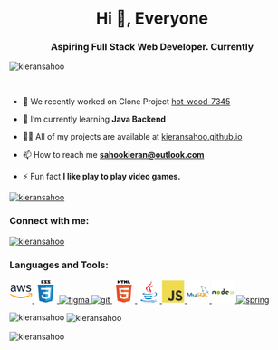 <h1 align="center">Hi 👋, Everyone</h1>
<h3 align="center">Aspiring Full Stack Web Developer. Currently</h3>

<p align="left"> <img src="https://komarev.com/ghpvc/?username=kieransahoo&label=Profile%20views&color=0e75b6&style=flat" alt="kieransahoo" /> </p>


<p align="left"> <a href="https://twitter.com/" target="blank"><img src="https://img.shields.io/twitter/follow/?logo=twitter&style=for-the-badge" alt="" /></a> </p>

- 🔭 We recently worked on Clone Project [hot-wood-7345](https://ndtv-hot-wood-7345.netlify.app/)

- 🌱 I’m currently learning **Java Backend**

- 👨‍💻 All of my projects are available at [kieransahoo.github.io](kieransahoo.github.io)

- 📫 How to reach me **sahookieran@outlook.com**

- ⚡ Fun fact **I like play to play video games.**

<p align="left"> <a href="https://github.com/ryo-ma/github-profile-trophy"><img src="https://github-profile-trophy.vercel.app/?username=kieransahoo" alt="kieransahoo" /></a> </p>

<h3 align="left">Connect with me:</h3>
<p align="left">
<a href="https://linkedin.com/in/kieransahoo" target="blank"><img align="center" src="https://raw.githubusercontent.com/rahuldkjain/github-profile-readme-generator/master/src/images/icons/Social/linked-in-alt.svg" alt="kieransahoo" height="30" width="40" /></a>
</p>

<h3 align="left">Languages and Tools:</h3>
<p align="left"> <a href="https://aws.amazon.com" target="_blank" rel="noreferrer"> <img src="https://raw.githubusercontent.com/devicons/devicon/master/icons/amazonwebservices/amazonwebservices-original-wordmark.svg" alt="aws" width="40" height="40"/> </a> <a href="https://www.w3schools.com/css/" target="_blank" rel="noreferrer"> <img src="https://raw.githubusercontent.com/devicons/devicon/master/icons/css3/css3-original-wordmark.svg" alt="css3" width="40" height="40"/> </a> <a href="https://www.figma.com/" target="_blank" rel="noreferrer"> <img src="https://www.vectorlogo.zone/logos/figma/figma-icon.svg" alt="figma" width="40" height="40"/> </a> <a href="https://git-scm.com/" target="_blank" rel="noreferrer"> <img src="https://www.vectorlogo.zone/logos/git-scm/git-scm-icon.svg" alt="git" width="40" height="40"/> </a> <a href="https://www.w3.org/html/" target="_blank" rel="noreferrer"> <img src="https://raw.githubusercontent.com/devicons/devicon/master/icons/html5/html5-original-wordmark.svg" alt="html5" width="40" height="40"/> </a> <a href="https://www.java.com" target="_blank" rel="noreferrer"> <img src="https://raw.githubusercontent.com/devicons/devicon/master/icons/java/java-original.svg" alt="java" width="40" height="40"/> </a> <a href="https://developer.mozilla.org/en-US/docs/Web/JavaScript" target="_blank" rel="noreferrer"> <img src="https://raw.githubusercontent.com/devicons/devicon/master/icons/javascript/javascript-original.svg" alt="javascript" width="40" height="40"/> </a> <a href="https://www.mysql.com/" target="_blank" rel="noreferrer"> <img src="https://raw.githubusercontent.com/devicons/devicon/master/icons/mysql/mysql-original-wordmark.svg" alt="mysql" width="40" height="40"/> </a> <a href="https://nodejs.org" target="_blank" rel="noreferrer"> <img src="https://raw.githubusercontent.com/devicons/devicon/master/icons/nodejs/nodejs-original-wordmark.svg" alt="nodejs" width="40" height="40"/> </a> <a href="https://spring.io/" target="_blank" rel="noreferrer"> <img src="https://www.vectorlogo.zone/logos/springio/springio-icon.svg" alt="spring" width="40" height="40"/> </a> </p>

<p><img align="left" src="https://github-readme-stats.vercel.app/api/top-langs?username=kieransahoo&show_icons=true&locale=en&layout=compact" alt="kieransahoo" /></p>

<p>&nbsp;<img align="center" src="https://github-readme-stats.vercel.app/api?username=kieransahoo&show_icons=true&locale=en" alt="kieransahoo" /></p>

<p><img align="center" src="https://github-readme-streak-stats.herokuapp.com/?user=kieransahoo&" alt="kieransahoo" /></p>

